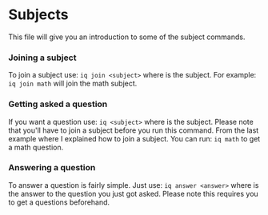 # Subjects
This file will give you an introduction to some of the subject commands.

### Joining a subject
To join a subject use: `iq join <subject>` where *<subject>* is the subject. For example: `iq join math` will join the math subject.

### Getting asked a question
If you want a question use: `iq <subject>` where *<subject>* is the subject. Please note that you'll have to join a subject before you run this command.
From the last example where I explained how to join a subject. You can run: `iq math` to get a math question.

### Answering a question
To answer a question is fairly simple. Just use: `iq answer <answer>` where *<answer>* is the answer to the question you just got asked. Please note this requires you to get a questions beforehand.
